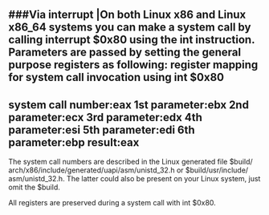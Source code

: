 ###Via interrupt
|On both Linux x86 and Linux x86_64 systems you can make a system call by calling interrupt $0x80 using the int instruction. Parameters are passed by setting the general purpose registers as following:
register mapping for system call invocation using int $0x80
---
system call number:eax
1st parameter:ebx
2nd parameter:ecx
3rd parameter:edx
4th parameter:esi
5th parameter:edi
6th parameter:ebp
result:eax
---
The system call numbers are described in the Linux generated file $build/‌arch/‌x86/‌include/‌generated/‌uapi/‌asm/‌unistd_32.h or $build/‌usr/‌include/‌asm/‌unistd_32.h. The latter could also be present on your Linux system, just omit the $build.

All registers are preserved during a system call with int $0x80.


